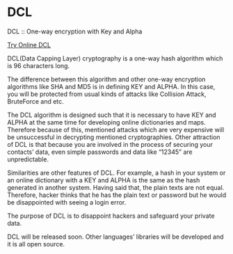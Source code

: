 # DCL
  DCL  :: One-way encryption with Key and Alpha 

[Try Online DCL](https://amincoder.ir/dcl)

DCL(Data Capping Layer) cryptography is a one-way hash algorithm which is 96 characters long.

The difference between this algorithm and other one-way encryption algorithms like SHA and MD5 is in defining KEY and ALPHA. In this case, you will be protected from usual kinds of attacks like Collision Attack, BruteForce and etc.

The DCL algorithm is designed such that it is necessary to have KEY and ALPHA at the same time for developing online dictionaries and maps. Therefore because of this, mentioned attacks which are very expensive will be unsuccessful in decrypting mentioned cryptographies. Other attraction of DCL is that because you are involved in the process of securing your contacts’ data, even simple passwords and data like “12345” are unpredictable.

Similarities are other features of DCL. For example, a hash in your system or an online dictionary with a KEY and ALPHA is the same as the hash generated in another system. Having said that, the plain texts are not equal. Therefore, hacker thinks that he has the plain text or password but he would be disappointed with seeing a login error.

The purpose of DCL is to disappoint hackers and safeguard your private data.

DCL will be released soon. Other languages’ libraries will be developed and it is all open source.
